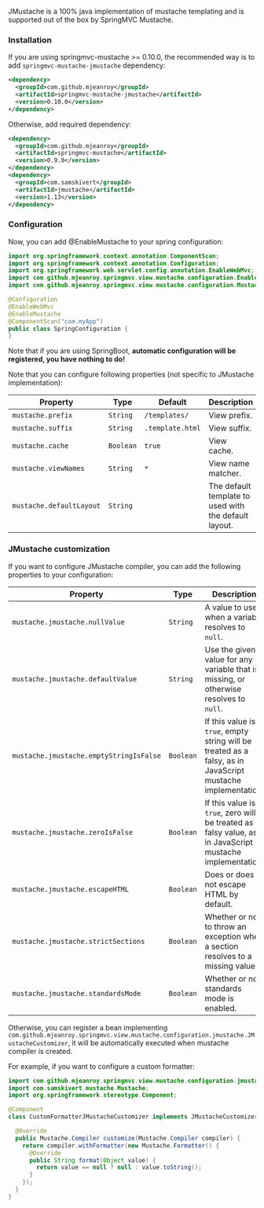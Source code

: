 JMustache is a 100% java implementation of mustache templating and is supported out of the box by SpringMVC Mustache.

### Installation

If you are using springmvc-mustache >= 0.10.0, the recommended way is to add `springmvc-mustache-jmustache` dependency:

```xml
<dependency>
  <groupId>com.github.mjeanroy</groupId>
  <artifactId>springmvc-mustache-jmustache</artifactId>
  <version>0.10.0</version>
</dependency>
```

Otherwise, add required dependency:

```xml
<dependency>
  <groupId>com.github.mjeanroy</groupId>
  <artifactId>springmvc-mustache</artifactId>
  <version>0.9.0</version>
</dependency>
<dependency>
  <groupId>com.samskivert</groupId>
  <artifactId>jmustache</artifactId>
  <version>1.13</version>
</dependency>
```

### Configuration

Now, you can add @EnableMustache to your spring configuration:

```java
import org.springframework.context.annotation.ComponentScan;
import org.springframework.context.annotation.Configuration;
import org.springframework.web.servlet.config.annotation.EnableWebMvc;
import com.github.mjeanroy.springmvc.view.mustache.configuration.EnableMustache;
import com.github.mjeanroy.springmvc.view.mustache.configuration.MustacheProvider;

@Configuration
@EnableWebMvc
@EnableMustache
@ComponentScan("com.myApp")
public class SpringConfiguration {
}
```

Note that if you are using SpringBoot, **automatic configuration will be registered, you have nothing to do!**

Note that you can configure following properties (not specific to JMustache implementation):

| Property                 | Type      | Default          | Description                                           |
| ------------------------ | --------- | ---------------- | ----------------------------------------------------- |
| `mustache.prefix`        | `String`  | `/templates/`    | View prefix.                                          |
| `mustache.suffix`        | `String`  | `.template.html` | View suffix.                                          |
| `mustache.cache`         | `Boolean` | `true`           | View cache.                                           |
| `mustache.viewNames`     | `String`  | `*`              | View name matcher.                                    |
| `mustache.defaultLayout` | `String`  |                  | The default template to used with the default layout. |

### JMustache customization

If you want to configure JMustache compiler, you can add the following properties to your configuration:

| Property                                | Type      | Description                                                                                                 |
| --------------------------------------- | --------- | ----------------------------------------------------------------------------------------------------------- |
| `mustache.jmustache.nullValue`          | `String`  | A value to use when a variable resolves to `null`.                                                          |
| `mustache.jmustache.defaultValue`       | `String`  | Use the given value for any variable that is missing, or otherwise resolves to `null`.                      |
| `mustache.jmustache.emptyStringIsFalse` | `Boolean` | If this value is `true`, empty string will be treated as a falsy, as in JavaScript mustache implementation. |
| `mustache.jmustache.zeroIsFalse`        | `Boolean` | If this value is `true`, zero will be treated as a falsy value, as in JavaScript mustache implementation.   |
| `mustache.jmustache.escapeHTML`         | `Boolean` | Does or does not escape HTML by default.                                                                    |
| `mustache.jmustache.strictSections`     | `Boolean` | Whether or not to throw an exception when a section resolves to a missing value.                            |
| `mustache.jmustache.standardsMode`      | `Boolean` | Whether or not standards mode is enabled.                                                                   |

Otherwise, you can register a bean implementing `com.github.mjeanroy.springmvc.view.mustache.configuration.jmustache.JMustacheCustomizer`, it will be automatically executed when mustache compiler is created.

For example, if you want to configure a custom formatter:

```java
import com.github.mjeanroy.springmvc.view.mustache.configuration.jmustache.JMustacheCustomizer;
import com.samskivert.mustache.Mustache;
import org.springframework.stereotype.Component;

@Component
class CustomFormatterJMustacheCustomizer implements JMustacheCustomizer {

  @Override
  public Mustache.Compiler customize(Mustache.Compiler compiler) {
    return compiler.withFormatter(new Mustache.Formatter() {
      @Override
      public String format(Object value) {
        return value == null ? null : value.toString();
      }
    });
  }
}
```
